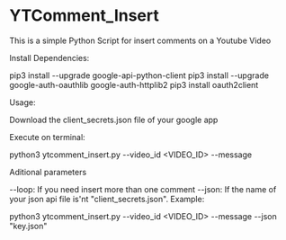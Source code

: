 # YTComment_Insert

This is a simple Python Script for insert comments on a Youtube Video

Install Dependencies:

pip3 install --upgrade google-api-python-client
pip3 install --upgrade google-auth-oauthlib google-auth-httplib2
pip3 install oauth2client

Usage:

Download the client_secrets.json file of your google app

Execute on terminal:

python3 ytcomment_insert.py --video_id <VIDEO_ID> --message <MESSAGE>
  
Aditional parameters

--loop: If you need insert more than one comment
--json: If the name of your json api file is'nt "client_secrets.json". Example:

python3 ytcomment_insert.py --video_id <VIDEO_ID> --message <MESSAGE> --json "key.json"
